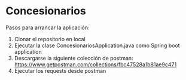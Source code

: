 # Concesionarios

Pasos para arrancar la aplicación:

1) Clonar el repositorio en local
2) Ejecutar la clase ConcesionariosApplication.java como Spring boot application
3) Descargarse la siguiente colección de postman: https://www.getpostman.com/collections/fbc47528a1b81ae9c471
4) Ejecutar los requests desde postman
